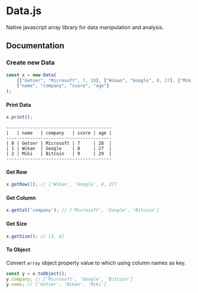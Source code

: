 # Data.js
Native javascript array library for data manipulation and analysis.


## Documentation

### Create new Data

```js
const x = new Data(
    [["Getser", "Microsoft", 7, 28], ["Wikan", "Google", 8, 27], ["Miki", "Bitcoin", 9, 29]], 
    ["name", "company", "score", "age"]
);
```

#### Print Data

```js
x.print();
```

```
----------------------------------------
|   | name   | company   | score | age | 
----------------------------------------
| 0 | Getser | Microsoft | 7     | 28  | 
| 1 | Wikan  | Google    | 8     | 27  | 
| 2 | Miki   | Bitcoin   | 9     | 29  | 
----------------------------------------
```

#### Get Row

```js
x.getRow(1); // ['Wikan', 'Google', 8, 27]
```

#### Get Column

```js
x.getCol('company'); // ['Microsoft', 'Google', 'Bitcoin']
```

#### Get Size

```js
x.getSize(); // [3, 4]
```

#### To Object 

Convert `array` object property value to which using column names as key.

```js
const y = x.toObject();
y.company; // ['Microsoft', 'Google', 'Bitcoin']
y.name; // ['Getser', 'Wikan', 'Miki']
```
